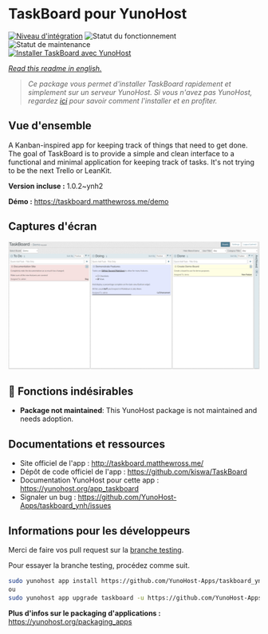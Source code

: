 <!--
N.B.: This README was automatically generated by https://github.com/YunoHost/apps/tree/master/tools/README-generator
It shall NOT be edited by hand.
-->

# TaskBoard pour YunoHost

[![Niveau d'intégration](https://dash.yunohost.org/integration/taskboard.svg)](https://dash.yunohost.org/appci/app/taskboard) ![Statut du fonctionnement](https://ci-apps.yunohost.org/ci/badges/taskboard.status.svg) ![Statut de maintenance](https://ci-apps.yunohost.org/ci/badges/taskboard.maintain.svg)  
[![Installer TaskBoard avec YunoHost](https://install-app.yunohost.org/install-with-yunohost.svg)](https://install-app.yunohost.org/?app=taskboard)

*[Read this readme in english.](./README.md)*

> *Ce package vous permet d'installer TaskBoard rapidement et simplement sur un serveur YunoHost.
Si vous n'avez pas YunoHost, regardez [ici](https://yunohost.org/#/install) pour savoir comment l'installer et en profiter.*

## Vue d'ensemble

A Kanban-inspired app for keeping track of things that need to get done.
The goal of TaskBoard is to provide a simple and clean interface to a functional and minimal application for keeping track of tasks. It's not trying to be the next Trello or LeanKit.

**Version incluse :** 1.0.2~ynh2

**Démo :** https://taskboard.matthewross.me/demo

## Captures d'écran

![Capture d'écran de TaskBoard](./doc/screenshots/screenshots.png)

## :red_circle: Fonctions indésirables

- **Package not maintained**: This YunoHost package is not maintained and needs adoption.

## Documentations et ressources

* Site officiel de l'app : <http://taskboard.matthewross.me/>
* Dépôt de code officiel de l'app : <https://github.com/kiswa/TaskBoard>
* Documentation YunoHost pour cette app : <https://yunohost.org/app_taskboard>
* Signaler un bug : <https://github.com/YunoHost-Apps/taskboard_ynh/issues>

## Informations pour les développeurs

Merci de faire vos pull request sur la [branche testing](https://github.com/YunoHost-Apps/taskboard_ynh/tree/testing).

Pour essayer la branche testing, procédez comme suit.

``` bash
sudo yunohost app install https://github.com/YunoHost-Apps/taskboard_ynh/tree/testing --debug
ou
sudo yunohost app upgrade taskboard -u https://github.com/YunoHost-Apps/taskboard_ynh/tree/testing --debug
```

**Plus d'infos sur le packaging d'applications :** <https://yunohost.org/packaging_apps>
